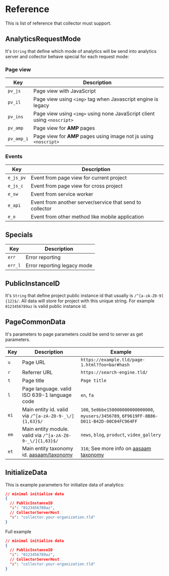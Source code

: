 # Reference

This is list of reference that collector must support.

## AnalyticsRequestMode

It's `String` that define which mode of analytics will be send into analytics server and collector behave special for each request mode:

### Page view

| Key        | Description                                                             |
| ---------- | ----------------------------------------------------------------------- |
| `pv_js`    | Page view with JavaScript                                               |
| `pv_il`    | Page view using `<img>` tag when Javascript engine is legacy            |
| `pv_ins`   | Page view using `<img>` using none JavaScript client using `<noscript>` |
| `pv_amp`   | Page view for **AMP** pages                                             |
| `pv_amp_i` | Page view for **AMP** pages using image not js using `<noscript>`       |

### Events

| Key       | Description                                              |
| --------- | -------------------------------------------------------- |
| `e_js_pv` | Event from page view for current project                 |
| `e_js_c`  | Event from page view for cross project                   |
| `e_sw`    | Event from service worker                                |
| `e_api`   | Event from another server/service that send to collector |
| `e_o`     | Event from other method like mobile application          |

## Specials

| Key     | Description                 |
| ------- | --------------------------- |
| `err`   | Error reporting             |
| `err_l` | Error reporting legacy mode |

## PublicInstanceID

It's `String` that define project public instance id that usually is `/^[a-zA-Z0-9]{12}$/`. All data will store for project with this unique string.
For example `0123456789az` is valid public instance id.

## PageCommonData

It's parameters to page parameters could be send to server as get parameters.

| Key  | Description                                                                     | Example                                                                                      |
| ---- | ------------------------------------------------------------------------------- | -------------------------------------------------------------------------------------------- |
| `u`  | Page URL                                                                        | `https://example.tld/page-1.html?foo=bar#hash`                                               |
| `r`  | Referrer URL                                                                    | `https://search-engine.tld/`                                                                 |
| `t`  | Page title                                                                      | `Page title`                                                                                 |
| `l`  | Page language. valid ISO 639-1 language code                                    | `en`, `fa`                                                                                   |
| `ei` | Main entity id. valid via `/^[a-zA-Z0-9-_\/]{1,63}$/`                           | `100`, `5e0bbe150000000000000000`, `myusers/3456789`, `6F9619FF-8B86-D011-B42D-00C04FC964FF` |
| `em` | Main entity module. valid via `/^[a-zA-Z0-9-_\/]{1,63}$/`                       | `news`, `blog`, `product`, `video_gallery`                                                   |
| `et` | Main entity taxonomy id. [aasaam/taxonomy](https://github.com/aasaam/taxonomy/) | `316`; See more info on [aasaam taxonomy](https://github.com/aasaam/taxonomy)                |

## InitializeData

This is example parameters for initialize data of analytics:

```json
// minimal initialize data
{
  // PublicInstanceID
  "i": "0123456789az",
  // CollectorServerHost
  "s": "collector.your-organization.tld"
}
```

Full example

```json
// minimal initialize data
{
  // PublicInstanceID
  "i": "0123456789az",
  // CollectorServerHost
  "s": "collector.your-organization.tld"
}
```
